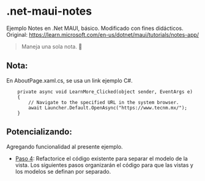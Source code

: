 # .net-maui-notes
Ejemplo Notes en .Net MAUI, básico. Modificado con fines didácticos. Original: https://learn.microsoft.com/en-us/dotnet/maui/tutorials/notes-app/
> Maneja una sola nota. 📱


## Nota:
En AboutPage.xaml.cs, se usa un link ejemplo C#.
```
    private async void LearnMore_Clicked(object sender, EventArgs e)
    {
        // Navigate to the specified URL in the system browser.
        await Launcher.Default.OpenAsync("https://www.tecnm.mx/");
    }
```
## Potencializando:
Agregando funcionalidad al presente ejemplo.
* [Paso 4](https://learn.microsoft.com/en-us/dotnet/maui/tutorials/notes-app/?tutorial-step=4): Refactorice el código existente para separar el modelo de la vista. Los siguientes pasos organizarán el código para que las vistas y los modelos se definan por separado. 
